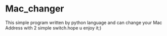 # Mac_changer
This simple program written by python language and can change your Mac Address with 2 simple switch.hope u enjoy it;)
